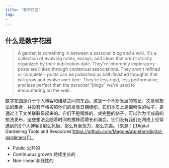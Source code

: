 ```yaml
---
title: "数字花园"
tag:
- 
---
```

## 什么是数字花园

>A garden is something in between a personal blog and a wiki. It's a collection of evolving notes, essays, and ideas that aren't strictly organized by their publication date. They're inherently exploratory – posts are linked through contextual associations. They aren't refined or complete - posts can be published as half-finished thoughts that will grow and evolve over time. They're less rigid, less performative, and less perfect than the personal "blogs" we're used to encountering on the web.

数字花园是介于个人博客和维基之间的东西。这是一个不断发展的笔记、文章和想法的集合，并没有严格按照他们的发表日期组织。它们本质上是探索性的帖子，是通过上下文关联联系起来的。它们不是精炼的、或完整的帖子，可以作为半成品的想法发布，这些想法会随着时间的推移而增长和演变。它们没有我们在网络上经常遇到的[[个人博客]]那么死板、那么有表现力、那么完美。（来源：[[Digital Gardening Tools and Resources|https://github.com/MaggieAppleton/digital-gardeners]]）

* Public 公开的
* Continuous growth 持续生长的
* Non-linear 非线性的
